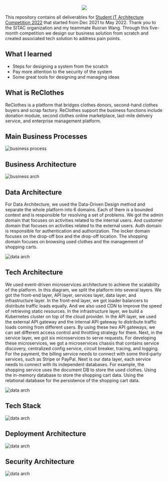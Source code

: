 
<p align="center">
  <img src="./assets/ReClothes-logo-no-background.png">
</p>

This repository contains all deliverables for [Student IT Architecture Competition 2022](https://www.citap.org/) that started from Dec 2021 to May 2022. 
Thank you to the SITAC organization and my teammate Ruoran Wang. Through this five-month competition we design our business solution from scratch and created associated tech solution to address pain points.

## What I learned
- Steps for designing a system from the scratch
- Pay more attention to the security of the system
- Some great tools for designing and managing ideas


## What is ReClothes

ReClothes is a platform that bridges clothes donors, second-hand clothes buyers and scrap factory. ReClothes support the business functions include donation module, second clothes online marketplace, last-mile delivery service, and enterprise management platform.

## Main Business Processes

![business process](./assets/business_process.png)

## Business Architecture

![business arch](./assets/business_arch.png)

## Data Architecture

For Data Architecture, we used the Data-Driven Design method and separate the whole platform into 6 domains. Each of them is a bounded context and is responsible for resolving a set of problems. We got the admin domain that focuses on activities related to the internal users. And customer domain that focuses on activities related to the external users. Auth domain is responsible for authentication and authorization. The locker domain focuses on the drop-off box and the drop-off location. The shopping domain focuses on browsing used clothes and the management of shopping carts.

![data arch](./assets/data_arch.png)

## Tech Architecture

We used event-driven microservices architecture to achieve the scalability of the platform. In this diagram, we split the platform into several layers. We got the front-end layer, API layer, services layer, data layer, and infrastructure layer. In the front-end layer, we got loader balancers to distribute traffic loads equally. And we also used CDN to improve the speed of retrieving static resources. In the infrastructure layer, we build a Kubernetes cluster on top of the cloud provider.
In the API layer, we used the external API gateway and the internal API gateway to distribute traffic loads coming from different users. By using these two API gateways, we can set different access control and throttling strategy for them. Next, in the service layer, we got six microservices to serve requests. For developing these microservices, we got a microservices chassis that contains service discovery, centralized config service, circuit breaker, tracing, and logging. For the payment, the billing service needs to connect with some third-party services, such as Stripe or PayPal. Next is our data layer, each service needs to connect with its independent databases. For example, the shopping service uses the document DB to store the used clothes. Using the in-memory database to store the shopping cart data. Using the relational database for the persistence of the shopping cart data.

![data arch](./assets/tech_arch.png)

## Tech Stack

![data arch](./assets/tech_stack.png)

## Deployment Architecture

![data arch](./assets/deployment_arch.png)

## Security Architecture

![data arch](./assets/security_arch.png)